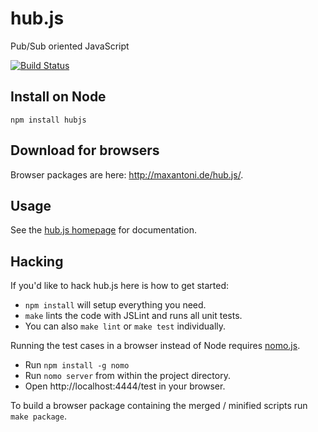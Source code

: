 # hub.js

Pub/Sub oriented JavaScript

[![Build Status](https://secure.travis-ci.org/mantoni/hub.js.png?branch=master)](http://travis-ci.org/mantoni/hub.js)

## Install on Node

```
npm install hubjs
```

## Download for browsers

Browser packages are here: http://maxantoni.de/hub.js/.


## Usage

See the [hub.js homepage](http://mantoni.github.com/hub.js) for documentation.

## Hacking

If you'd like to hack hub.js here is how to get started:

 - `npm install` will setup everything you need.
 - `make` lints the code with JSLint and runs all unit tests.
 - You can also `make lint` or `make test` individually.

Running the test cases in a browser instead of Node requires [nomo.js](https://github.com/mantoni/nomo.js).

 - Run `npm install -g nomo`
 - Run `nomo server` from within the project directory.
 - Open http://localhost:4444/test in your browser.

To build a browser package containing the merged / minified scripts run `make package`.
